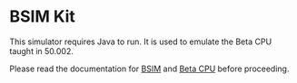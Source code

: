# BSIM Kit

This simulator requires Java to run. It is used to emulate the Beta CPU taught in 50.002.

Please read the documentation for [BSIM](documentation/bsim.pdf) and [Beta CPU](documentation/beta.pdf) before proceeding.
